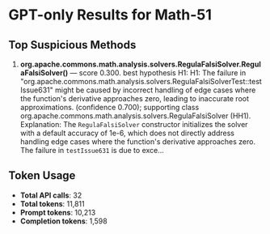 # GPT-only Results for Math-51

## Top Suspicious Methods

1. **org.apache.commons.math.analysis.solvers.RegulaFalsiSolver.RegulaFalsiSolver()** — score 0.300. best hypothesis H1: H1: The failure in "org.apache.commons.math.analysis.solvers.RegulaFalsiSolverTest::testIssue631" might be caused by incorrect handling of edge cases where the function's derivative approaches zero, leading to inaccurate root approximations. (confidence 0.700); supporting class org.apache.commons.math.analysis.solvers.RegulaFalsiSolver (HH1).
    Explanation: The `RegulaFalsiSolver` constructor initializes the solver with a default accuracy of 1e-6, which does not directly address handling edge cases where the function's derivative approaches zero. The failure in `testIssue631` is due to exce...


## Token Usage

- **Total API calls**: 32
- **Total tokens**: 11,811
- **Prompt tokens**: 10,213
- **Completion tokens**: 1,598
